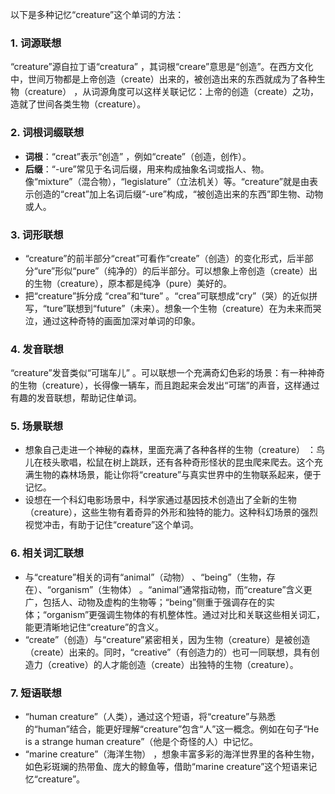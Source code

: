 以下是多种记忆“creature”这个单词的方法：
### 1. 词源联想
“creature”源自拉丁语“creatura” ，其词根“creare”意思是“创造”。在西方文化中，世间万物都是上帝创造（create）出来的，被创造出来的东西就成为了各种生物（creature） ，从词源角度可以这样关联记忆：上帝的创造（create）之功，造就了世间各类生物（creature）。

### 2. 词根词缀联想
 - **词根**：“creat”表示“创造” ，例如“create”（创造，创作）。
 - **后缀**：“-ure”常见于名词后缀，用来构成抽象名词或指人、物。像“mixture”（混合物），“legislature”（立法机关）等。“creature”就是由表示创造的“creat”加上名词后缀“-ure”构成，“被创造出来的东西”即生物、动物或人。 

### 3. 词形联想
 - “creature”的前半部分“creat”可看作“create”（创造）的变化形式，后半部分“ure”形似“pure”（纯净的）的后半部分。可以想象上帝创造（create）出的生物（creature），原本都是纯净（pure）美好的。
 - 把“creature”拆分成 “crea”和“ture” 。“crea”可联想成“cry”（哭）的近似拼写，“ture”联想到“future”（未来）。想象一个生物（creature）在为未来而哭泣，通过这种奇特的画面加深对单词的印象。

### 4. 发音联想
“creature”发音类似“可瑞车儿” 。可以联想一个充满奇幻色彩的场景：有一种神奇的生物（creature），长得像一辆车，而且跑起来会发出“可瑞”的声音，这样通过有趣的发音联想，帮助记住单词。

### 5. 场景联想
 - 想象自己走进一个神秘的森林，里面充满了各种各样的生物（creature） ：鸟儿在枝头歌唱，松鼠在树上跳跃，还有各种奇形怪状的昆虫爬来爬去。这个充满生物的森林场景，能让你将“creature”与真实世界中的生物联系起来，便于记忆。
 - 设想在一个科幻电影场景中，科学家通过基因技术创造出了全新的生物（creature），这些生物有着奇异的外形和独特的能力。这种科幻场景的强烈视觉冲击，有助于记住“creature”这个单词。

### 6. 相关词汇联想
 - 与“creature”相关的词有“animal”（动物） 、“being”（生物，存在）、“organism”（生物体） 。“animal”通常指动物，而“creature”含义更广，包括人、动物及虚构的生物等；“being”侧重于强调存在的实体；“organism”更强调生物体的有机整体性。通过对比和关联这些相关词汇，能更清晰地记住“creature”的含义。
 - “create”（创造）与“creature”紧密相关，因为生物（creature）是被创造（create）出来的。同时，“creative”（有创造力的）也可一同联想，具有创造力（creative）的人才能创造（create）出独特的生物（creature）。 

### 7. 短语联想
 - “human creature”（人类），通过这个短语，将“creature”与熟悉的“human”结合，能更好理解“creature”包含“人”这一概念。例如在句子“He is a strange human creature”（他是个奇怪的人）中记忆。
 - “marine creature”（海洋生物） ，想象丰富多彩的海洋世界里的各种生物，如色彩斑斓的热带鱼、庞大的鲸鱼等，借助“marine creature”这个短语来记忆“creature”。 